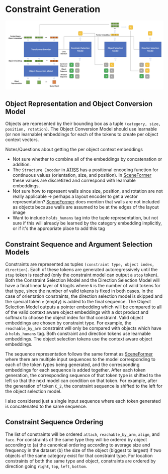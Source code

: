# Constraint Generation 

![temp](diagrams/neural_network.png)

## Object Representation and Object Conversion Model 
Objects are represented by their bounding box as a tuple `(category, size, position, rotation)`. The Object Conversion Model should use learnable (or non learnable) embeddings for each of the tokens to create per object context vectors. 

Notes/Questions about getting the per object context embeddings 
 * Not sure whether to combine all of the embeddings by concatenation or addition. 
 * The `Structure Encoder` in [ATISS](https://nv-tlabs.github.io/ATISS/) has a positional encoding function for continuous values (orientation, size, and position). In [SceneFormer](https://arxiv.org/abs/2012.09793) these values are discretized and correspond with learnable embeddings. 
 * Not sure how to represent walls since size, position, and rotation are not really applicable -> perhaps a layout encoder to get a vector representation? [SceneFormer](https://arxiv.org/abs/2012.09793) does mention that walls are not included as objects because walls are assumed to be at the edges of the layout image 
 * Want to include `holds_humans` tag into the tuple representation, but not sure if this will already be learned by the category embedding implicitly, or if it's the appropriate place to add this tag 

## Constraint Sequence and Argument Selection Models 
Constraints are represented as tuples `(constraint type, object index, direction)`. Each of these tokens are generated autoregressively until the `stop` token is reached (only the constraint model can output a `stop` token). Both the Constraint Selection Model and the Direction Selection Model will have a final linear layer of `N` logits where `N` is the number of valid tokens for that type, since the number of valid tokens is fixed in both cases. In the case of orientation constraints, the direction selection model is skipped and the special token `e` (empty) is added to the final sequence. The Object Selection Model outputs a pointer embedding which will be compared to all of the valid context aware object embeddings with a dot product and softmax to choose the object index for that constraint. Valid object embeddings are chosen by constraint type. For example, the `reachable_by_arm` constraint will only be compared with objects which have a `holds_humans` tag. Both constraint and direction tokens use learnable embeddings. The object selection tokens use the context aware object embeddings. 

The sequence representation follows the same format as [SceneFormer](https://arxiv.org/abs/2012.09793) where there are multiple input sequences to the model corresponding to each of the token types being generated, and the corresponding embeddings for each sequence is added together. After each token generation, the corresponding sequence of that token type is shifted to the left so that the next model can condition on that token. For example, after the generation of token `C_2`, the constraint sequence is shifted to the left for the object selection model. 

I also considered just a single input sequence where each token generated is concatenated to the same sequence. 

## Constraint Sequence Ordering 
The list of constraints will be ordered `attach`, `reachable_by_arm`, `align`, and `face`. For constraints of the same type they will be ordered by object according to (a) the canonical ordering according to average size and frequency in the dataset (b) the size of the object (biggest to largest) if two objects of the same category exist for that constraint type. For location constraints of both the same type and object, constraints are ordered by direction going `right`, `top`, `left`, `bottom`. 



